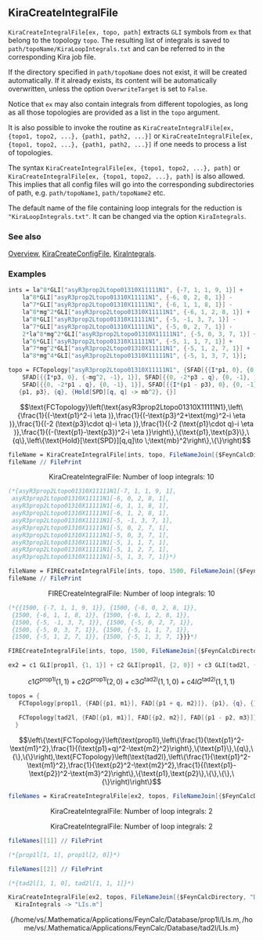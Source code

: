 ## KiraCreateIntegralFile

`KiraCreateIntegralFile[ex, topo, path]` extracts `GLI` symbols from `ex` that belong to the topology `topo`. The resulting list of integrals is saved to `path/topoName/KiraLoopIntegrals.txt` and can be referred to in the corresponding Kira job file.

If the directory specified in `path/topoName` does not exist, it will be created automatically. If it already exists, its content will be automatically overwritten, unless the option `OverwriteTarget` is set to `False`.

Notice that `ex` may also contain integrals from different topologies, as long as all those topologies are provided as a list in the `topo` argument.

It is also possible to invoke  the routine as `KiraCreateIntegralFile[ex, {topo1, topo2, ...}, {path1, path2, ...}]` or `KiraCreateIntegralFile[ex, {topo1, topo2, ...}, {path1, path2, ...}]` if one needs to process a list of topologies.

The syntax  `KiraCreateIntegralFile[ex, {topo1, topo2, ...}, path]` or `KiraCreateIntegralFile[ex, {topo1, topo2, ...}, path]` is also
allowed. This implies that all config files will go into the corresponding subdirectories of path, e.g. `path/topoName1`, `path/topoName2` etc.

The default name of the file containing loop integrals for the reduction is `"KiraLoopIntegrals.txt"`. It can be changed via the option `KiraIntegrals`.

### See also

[Overview](Extra/FeynHelpers.md), [KiraCreateConfigFile](KiraCreateConfigFile.md), [KiraIntegrals](KiraIntegrals.md).

### Examples

```mathematica
ints = la^8*GLI["asyR3prop2Ltopo01310X11111N1", {-7, 1, 1, 9, 1}] + 
    la^8*GLI["asyR3prop2Ltopo01310X11111N1", {-6, 0, 2, 8, 1}] - 
    la^7*GLI["asyR3prop2Ltopo01310X11111N1", {-6, 1, 1, 8, 1}] - 
    la^8*mg^2*GLI["asyR3prop2Ltopo01310X11111N1", {-6, 1, 2, 8, 1}] + 
    la^8*GLI["asyR3prop2Ltopo01310X11111N1", {-5, -1, 3, 7, 1}] - 
    la^7*GLI["asyR3prop2Ltopo01310X11111N1", {-5, 0, 2, 7, 1}] - 
    2*la^8*mg^2*GLI["asyR3prop2Ltopo01310X11111N1", {-5, 0, 3, 7, 1}] + 
    la^6*GLI["asyR3prop2Ltopo01310X11111N1", {-5, 1, 1, 7, 1}] + 
    la^7*mg^2*GLI["asyR3prop2Ltopo01310X11111N1", {-5, 1, 2, 7, 1}] + 
    la^8*mg^4*GLI["asyR3prop2Ltopo01310X11111N1", {-5, 1, 3, 7, 1}];
```

```mathematica
topo = FCTopology["asyR3prop2Ltopo01310X11111N1", {SFAD[{{I*p1, 0}, {0, -1}, 1}], 
    SFAD[{{I*p3, 0}, {-mg^2, -1}, 1}], SFAD[{{0, -2*p3 . q}, {0, -1}, 1}], 
    SFAD[{{0, -2*p1 . q}, {0, -1}, 1}], SFAD[{{I*(p1 - p3), 0}, {0, -1}, 1}]}, 
   {p1, p3}, {q}, {Hold[SPD][q, q] -> mb^2}, {}]
```

$$\text{FCTopology}\left(\text{asyR3prop2Ltopo01310X11111N1},\left\{\frac{1}{(-\text{p1}^2-i \eta )},\frac{1}{(-\text{p3}^2+\text{mg}^2-i \eta )},\frac{1}{(-2 (\text{p3}\cdot q)-i \eta )},\frac{1}{(-2 (\text{p1}\cdot q)-i \eta )},\frac{1}{(-(\text{p1}-\text{p3})^2-i \eta )}\right\},\{\text{p1},\text{p3}\},\{q\},\left\{\text{Hold}[\text{SPD}][q,q]\to \;\text{mb}^2\right\},\{\}\right)$$

```mathematica
fileName = KiraCreateIntegralFile[ints, topo, FileNameJoin[{$FeynCalcDirectory, "Database"}]];
fileName // FilePrint
```

$$\text{KiraCreateIntegralFile: Number of loop integrals: }10$$

```mathematica
(*{asyR3prop2Ltopo01310X11111N1[-7, 1, 1, 9, 1], 
 asyR3prop2Ltopo01310X11111N1[-6, 0, 2, 8, 1], 
 asyR3prop2Ltopo01310X11111N1[-6, 1, 1, 8, 1], 
 asyR3prop2Ltopo01310X11111N1[-6, 1, 2, 8, 1], 
 asyR3prop2Ltopo01310X11111N1[-5, -1, 3, 7, 1], 
 asyR3prop2Ltopo01310X11111N1[-5, 0, 2, 7, 1], 
 asyR3prop2Ltopo01310X11111N1[-5, 0, 3, 7, 1], 
 asyR3prop2Ltopo01310X11111N1[-5, 1, 1, 7, 1], 
 asyR3prop2Ltopo01310X11111N1[-5, 1, 2, 7, 1], 
 asyR3prop2Ltopo01310X11111N1[-5, 1, 3, 7, 1]}*)
```

```mathematica
fileName = FIRECreateIntegralFile[ints, topo, 1500, FileNameJoin[{$FeynCalcDirectory, "Database"}]];
fileName // FilePrint
```

$$\text{FIRECreateIntegralFile: Number of loop integrals: }10$$

```mathematica
(*{{1500, {-7, 1, 1, 9, 1}}, {1500, {-6, 0, 2, 8, 1}}, 
 {1500, {-6, 1, 1, 8, 1}}, {1500, {-6, 1, 2, 8, 1}}, 
 {1500, {-5, -1, 3, 7, 1}}, {1500, {-5, 0, 2, 7, 1}}, 
 {1500, {-5, 0, 3, 7, 1}}, {1500, {-5, 1, 1, 7, 1}}, 
 {1500, {-5, 1, 2, 7, 1}}, {1500, {-5, 1, 3, 7, 1}}}*)
```

```mathematica
FIRECreateIntegralFile[ints, topo, 1500, FileNameJoin[{$FeynCalcDirectory, "Database"}], FCVerbose -> -1];
```

```mathematica
ex2 = c1 GLI[prop1l, {1, 1}] + c2 GLI[prop1l, {2, 0}] + c3 GLI[tad2l, {1, 1, 0}] + c4 GLI[tad2l, {1, 1, 1}] l
```

$$\text{c1} G^{\text{prop1l}}(1,1)+\text{c2} G^{\text{prop1l}}(2,0)+\text{c3} G^{\text{tad2l}}(1,1,0)+\text{c4} l G^{\text{tad2l}}(1,1,1)$$

```mathematica
topos = {
   FCTopology[prop1l, {FAD[{p1, m1}], FAD[{p1 + q, m2}]}, {p1}, {q}, {}, {}], 
   
   FCTopology[tad2l, {FAD[{p1, m1}], FAD[{p2, m2}], FAD[{p1 - p2, m3}]}, {p1, p2}, {}, {}, {}] 
  }
```

$$\left\{\text{FCTopology}\left(\text{prop1l},\left\{\frac{1}{\text{p1}^2-\text{m1}^2},\frac{1}{(\text{p1}+q)^2-\text{m2}^2}\right\},\{\text{p1}\},\{q\},\{\},\{\}\right),\text{FCTopology}\left(\text{tad2l},\left\{\frac{1}{\text{p1}^2-\text{m1}^2},\frac{1}{\text{p2}^2-\text{m2}^2},\frac{1}{(\text{p1}-\text{p2})^2-\text{m3}^2}\right\},\{\text{p1},\text{p2}\},\{\},\{\},\{\}\right)\right\}$$

```mathematica
fileNames = KiraCreateIntegralFile[ex2, topos, FileNameJoin[{$FeynCalcDirectory, "Database"}]];
```

$$\text{KiraCreateIntegralFile: Number of loop integrals: }2$$

$$\text{KiraCreateIntegralFile: Number of loop integrals: }2$$

```mathematica
fileNames[[1]] // FilePrint

(*{prop1l[1, 1], prop1l[2, 0]}*)
```

```mathematica
fileNames[[2]] // FilePrint

(*{tad2l[1, 1, 0], tad2l[1, 1, 1]}*)
```

```mathematica
KiraCreateIntegralFile[ex2, topos, FileNameJoin[{$FeynCalcDirectory, "Database"}], FCVerbose -> -1, 
  KiraIntegrals -> "LIs.m"]
```

$$\{\text{/home/vs/.Mathematica/Applications/FeynCalc/Database/prop1l/LIs.m},\text{/home/vs/.Mathematica/Applications/FeynCalc/Database/tad2l/LIs.m}\}$$